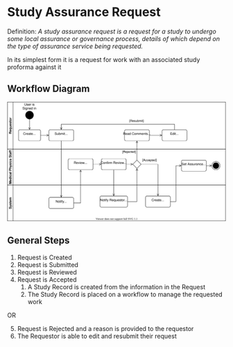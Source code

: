 # Study Assurance Request

Definition: _A study assurance request is a request for a study to undergo some local assurance or governance process, details of which depend on the type of assurance service being requested._

In its simplest form it is a request for work with an associated study proforma against it

## Workflow  Diagram
![Overview Workflow](./diagrams/overview.drawio.svg)

## General Steps
1. Request is Created
2. Request is Submitted
3. Request is Reviewed
4. Request is Accepted
   1. A Study Record is created from the information in the Request
   2. The Study Record is placed on a workflow to manage the requested work

OR

5. Request is Rejected and a reason is provided to the requestor
6. The Requestor is able to edit and resubmit their request
